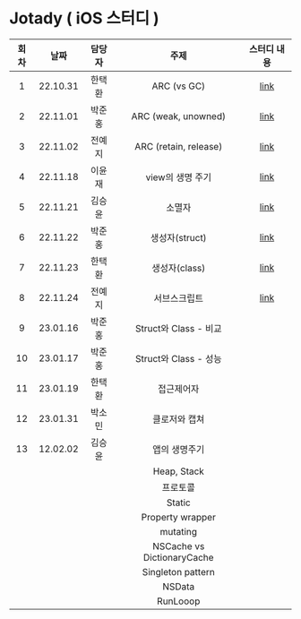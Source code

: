 # Jotady ( iOS 스터디 )

| 회차 | 날짜 | 담당자 | 주제 | 스터디 내용 |
|:---:|:---:|:---:|:---:|:---:|
|1|22.10.31|한택환|ARC (vs GC)|[link](https://github.com/Chilli-Saewoo/Jotady/discussions/2)|
|2|22.11.01|박준홍|ARC (weak, unowned)|[link](https://github.com/Chilli-Saewoo/Jotady/discussions/6)|
|3|22.11.02|전예지|ARC (retain, release)|[link](https://github.com/Chilli-Saewoo/Jotady/discussions/7)|
|4|22.11.18|이윤재|view의 생명 주기|[link](https://github.com/Chilli-Saewoo/Jotady/discussions/8)|
|5|22.11.21|김승윤|소멸자|[link](https://github.com/Chilli-Saewoo/Jotady/discussions/9)|
|6|22.11.22|박준홍|생성자(struct)|[link](https://github.com/Chilli-Saewoo/Jotady/discussions/11)|
|7|22.11.23|한택환|생성자(class)|[link](https://github.com/Chilli-Saewoo/Jotady/discussions/12)|
|8|22.11.24|전예지|서브스크립트|[link](https://github.com/Chilli-Saewoo/Jotady/discussions/14)|
|9|23.01.16|박준홍|Struct와 Class - 비교| |
|10|23.01.17|박준홍|Struct와 Class - 성능| |
|11|23.01.19|한택환|접근제어자| |
|12|23.01.31|박소민|클로저와 캡쳐| |
|13|12.02.02|김승윤|앱의 생명주기| |
|| | |Heap, Stack| |
|| | |프로토콜| |
|| | |Static| |
|| | |Property wrapper| |
|| | |mutating| |
|| | |NSCache vs DictionaryCache| |
|| | |Singleton pattern| |
|| | | NSData | |
|| | | RunLooop | |



